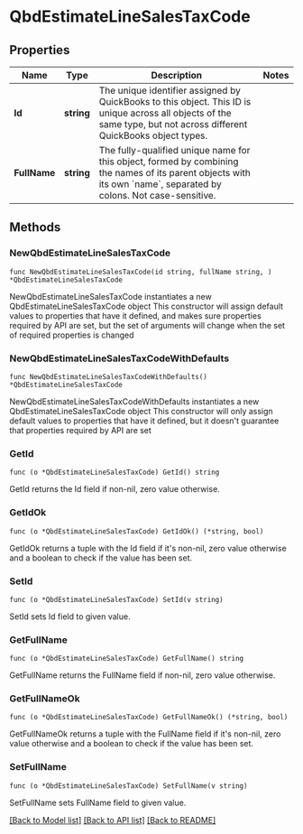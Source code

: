 # QbdEstimateLineSalesTaxCode

## Properties

Name | Type | Description | Notes
------------ | ------------- | ------------- | -------------
**Id** | **string** | The unique identifier assigned by QuickBooks to this object. This ID is unique across all objects of the same type, but not across different QuickBooks object types. | 
**FullName** | **string** | The fully-qualified unique name for this object, formed by combining the names of its parent objects with its own &#x60;name&#x60;, separated by colons. Not case-sensitive. | 

## Methods

### NewQbdEstimateLineSalesTaxCode

`func NewQbdEstimateLineSalesTaxCode(id string, fullName string, ) *QbdEstimateLineSalesTaxCode`

NewQbdEstimateLineSalesTaxCode instantiates a new QbdEstimateLineSalesTaxCode object
This constructor will assign default values to properties that have it defined,
and makes sure properties required by API are set, but the set of arguments
will change when the set of required properties is changed

### NewQbdEstimateLineSalesTaxCodeWithDefaults

`func NewQbdEstimateLineSalesTaxCodeWithDefaults() *QbdEstimateLineSalesTaxCode`

NewQbdEstimateLineSalesTaxCodeWithDefaults instantiates a new QbdEstimateLineSalesTaxCode object
This constructor will only assign default values to properties that have it defined,
but it doesn't guarantee that properties required by API are set

### GetId

`func (o *QbdEstimateLineSalesTaxCode) GetId() string`

GetId returns the Id field if non-nil, zero value otherwise.

### GetIdOk

`func (o *QbdEstimateLineSalesTaxCode) GetIdOk() (*string, bool)`

GetIdOk returns a tuple with the Id field if it's non-nil, zero value otherwise
and a boolean to check if the value has been set.

### SetId

`func (o *QbdEstimateLineSalesTaxCode) SetId(v string)`

SetId sets Id field to given value.


### GetFullName

`func (o *QbdEstimateLineSalesTaxCode) GetFullName() string`

GetFullName returns the FullName field if non-nil, zero value otherwise.

### GetFullNameOk

`func (o *QbdEstimateLineSalesTaxCode) GetFullNameOk() (*string, bool)`

GetFullNameOk returns a tuple with the FullName field if it's non-nil, zero value otherwise
and a boolean to check if the value has been set.

### SetFullName

`func (o *QbdEstimateLineSalesTaxCode) SetFullName(v string)`

SetFullName sets FullName field to given value.



[[Back to Model list]](../README.md#documentation-for-models) [[Back to API list]](../README.md#documentation-for-api-endpoints) [[Back to README]](../README.md)


